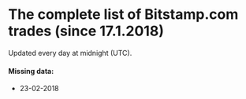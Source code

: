 # The complete list of Bitstamp.com trades (since 17.1.2018)

Updated every day at midnight (UTC).

#### Missing data:
- 23-02-2018
